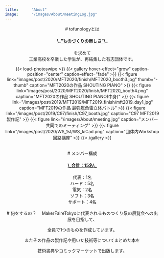 ```yaml
---
title:      "About"
image:      "/images/About/meetingLog.jpg"
---
```

<center>
# tofunologyとは
<h4><u>\_”ものづくりの楽しさ”\_</u></h4>を求めて<br>工業高校を卒業した学生が、再結集した有志団体です。 <br>



{{< load-photoswipe >}}
{{< gallery hover-effect="grow" caption-position="center" caption-effect="fade" >}}
{{< figure link="images/post/2020/MFT2020/finish/MFT2020_booth3.jpg" thumb="-thumb" caption="MFT2020の作品 SHOUTING PIANO" >}}
{{< figure link="images/post/2020/MFT2020/finish/MFT2020_booth4.png" caption="MFT2020の作品 SHOUTING PIANO(中身)" >}}
{{< figure link="/images/post/2019/MFT2019/MFT2019_finish/mft2019_day1.jpg" caption="MFT2019の作品 最強艦魚雷立体バトル" >}}
{{< figure link="/images/post/2019/C97/finish/C97_booth.jpg" caption="C97 MFT2019製作記" >}}
{{< figure link="/images/About/meeting.jpg" caption="メンバー共同でのミーティング" >}}
{{< figure link="/images/post/2020/WS_1st/WS_kiCad.png" caption="団体内Workshop 回路講座" >}}
{{< /gallery >}}

<br>
# メンバー構成
<h4><u>\_合計：15名\_</u></h4>
代表：1名<br>
ハード：5名<br>
電気：2名<br>
ソフト：3名<br>
サポート：4名<br>

<br>
# 何をするの？
　MakerFaireTokyoに代表されるものつくり系の展覧会への出展を目指して、

全員で1つのものを作成しています。

またその作品の製作記や用いた技術等についてまとめた本を

技術書典やコミックマーケットで出版します。

</center>
